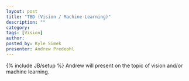 ```yaml
---
layout: post
title: "TBD (Vision / Machine Learning)"
description: ""
category: 
tags: [Vision]
author: 
posted_by: Kyle Simek
presenter: Andrew Predeohl
---
```

{% include JB/setup %}
Andrew will present on the topic of vision and/or machine learning.

